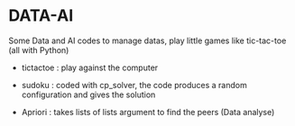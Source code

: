 # DATA-AI
Some Data and AI codes to manage datas, play little games like tic-tac-toe (all with Python)

- tictactoe : play against the computer


- sudoku : coded with cp_solver, the code produces a random configuration and gives the solution


- Apriori : takes lists of lists argument to find the peers (Data analyse)


